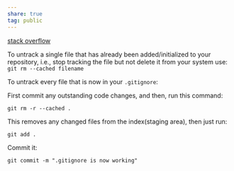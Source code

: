 ```yaml
---  
share: true  
tag: public  
---  
```

[stack overflow](https://stackoverflow.com/questions/25436312/gitignore-not-working)  
  
To untrack a single file that has already been added/initialized to your repository, i.e., stop tracking the file but not delete it from your system use: `git rm --cached filename`  
  
To untrack every file that is now in your `.gitignore`:  
  
First commit any outstanding code changes, and then, run this command:  
  
```  
git rm -r --cached .  
```  
  
This removes any changed files from the index(staging area), then just run:  
  
```  
git add .  
```  
  
Commit it:  
  
```  
git commit -m ".gitignore is now working"  
```